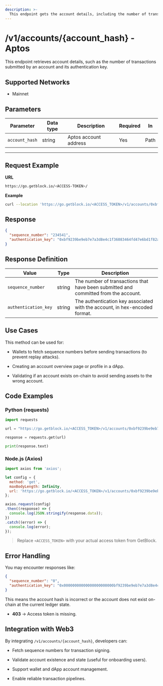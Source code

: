 ```yaml
---
description: >-
  This endpoint gets the account details, including the number of transactions submitted by an account and its     authentication key.
---
```


# /v1/accounts/{account\_hash} - Aptos

This endpoint retrieves account details, such as the number of transactions submitted by an account and its authentication key.

## Supported Networks

* Mainnet
    

## Parameters

| Parameter | Data type | Description | Required | In |
| --- | --- | --- | --- | --- |
| `account_hash` | string | Aptos account address | Yes | Path |

---

## Request Example

**URL**

```bash
https://go.getblock.io/<ACCESS-TOKEN>/
```

**Example**

```bash
curl --location 'https://go.getblock.io/<ACCESS_TOKEN>/v1/accounts/0xbf9239be9eb7e7a3d8e4c1f36083464fd47e6bd1f82a43b7c0f7ee958705a52f'
```

## Response

```json
{
  "sequence_number": "234541",
  "authentication_key": "0xbf9239be9eb7e7a3d8e4c1f36083464fd47e6bd1f82a43b7c0f7ee958705a52f"
}
```

## Response Definition

| Value | Type | Description |
| --- | --- | --- |
| `sequence_number` | string | The number of transactions that have been submitted and committed from the account. |
| `authentication_key` | string | The authentication key associated with the account, in hex-encoded format. |

## Use Cases

This method can be used for:

* Wallets to fetch sequence numbers before sending transactions (to prevent replay attacks).
    
* Creating an account overview page or profile in a dApp.
    
* Validating if an account exists on-chain to avoid sending assets to the wrong account.
    

## Code Examples

### Python (requests)

```python
import requests

url = "https://go.getblock.io/<ACCESS_TOKEN>/v1/accounts/0xbf9239be9eb7e7a3d8e4c1f36083464fd47e6bd1f82a43b7c0f7ee958705a52f"

response = requests.get(url)

print(response.text)
```

### Node.js (Axios)

```js
import axios from 'axios';

let config = {
  method: 'get',
  maxBodyLength: Infinity,
  url: 'https://go.getblock.io/<ACCESS_TOKEN>/v1/accounts/0xbf9239be9eb7e7a3d8e4c1f36083464fd47e6bd1f82a43b7c0f7ee958705a52f',
};

axios.request(config)
.then((response) => {
  console.log(JSON.stringify(response.data));
})
.catch((error) => {
  console.log(error);
});
```

> Replace `<ACCESS_TOKEN>` with your actual access token from GetBlock.

## Error Handling

You may encounter responses like:

```json
{
  "sequence_number": "0",
  "authentication_key": "0x00000000000000000000000bf9239be9eb7e7a3d8e4c1f36083464fd47e6bd1f"
}
```

This means the account hash is incorrect or the account does not exist on-chain at the current ledger state.

* **403** → Access token is missing.
    

## Integration with Web3

By integrating `/v1/accounts/{account_hash}`, developers can:

* Fetch sequence numbers for transaction signing.
    
* Validate account existence and state (useful for onboarding users).
    
* Support wallet and dApp account management.
    
* Enable reliable transaction pipelines.
